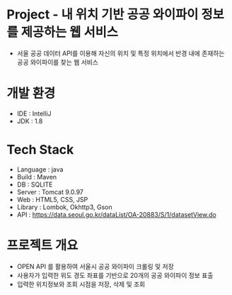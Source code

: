 

# Project - 내 위치 기반 공공 와이파이 정보를 제공하는 웹 서비스
  - 서울 공공 데이터 API를 이용해 자신의 위치 및 특정 위치에서 반경 내에 존재하는 공공 와이파이를 찾는 웹 서비스


# 개발 환경
  - IDE : IntelliJ
  - JDK : 1.8

# Tech Stack
  - Language : java
  - Build : Maven
  - DB : SQLITE
  - Server : Tomcat 9.0.97
  - Web : HTML5, CSS, JSP
  - Library : Lombok, Okhttp3, Gson
  - API : https://data.seoul.go.kr/dataList/OA-20883/S/1/datasetView.do

# 프로젝트 개요
  - OPEN API 를 활용하여 서울시 공공 와이파이 크롤링 및 저장
  - 사용자가 입력한 위도 경도 좌표를 기반으로 20개의 공공 와이파이 정보 표출
  - 입력한 위치정보와 조회 시점을 저장, 삭제 및 조회
